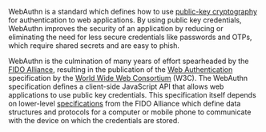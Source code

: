 WebAuthn is a standard which defines how to use [public-key cryptography](https://en.wikipedia.org/wiki/Public-key_cryptography)
for authentication to web applications.  By using public key credentials,
WebAuthn improves the security of an application by reducing or eliminating the
need for less secure credentials like passwords and OTPs, which require shared
secrets and are easy to phish.

WebAuthn is the culmination of many years of effort spearheaded by the
[FIDO Alliance](https://fidoalliance.org), resulting in the publication of the
[Web Authentication](https://www.w3.org/TR/webauthn-2/) specification by the
[World Wide Web Consortium](https://www.w3.org) (W3C).  The WebAuthn
specification defines a client-side JavaScript API that allows web applications
to use public key credentials.  This specification itself depends on lower-level
[specifications](https://fidoalliance.org/specifications/) from the FIDO
Alliance which define data structures and protocols for a computer or mobile
phone to communicate with the device on which the credentials are stored.



